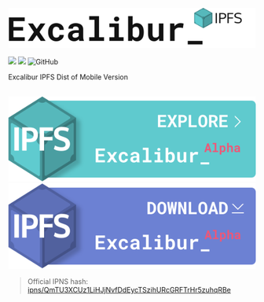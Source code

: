 ![](https://raw.githubusercontent.com/xclbrio/styleGuide/master/excaliburIPFS.svg?sanitize=true&width=300)

[![](https://img.shields.io/badge/project-Excalibur__-ef5777.svg?style=popout-square)](https://github.com/xclbrio)
[![](https://img.shields.io/badge/powered%20by-IPFS-%234A9EA1.svg?style=popout-square)](ipfs.io)
![GitHub](https://img.shields.io/github/license/mashape/apistatus.svg?style=popout-square)

Excalibur IPFS Dist of Mobile Version
<br/><br/>

[![](https://raw.githubusercontent.com/xclbrio/styleGuide/master/exploreIPFS.svg?sanitize=true)](https://kovan.ipfs.m.xclbr.io)
[![](https://raw.githubusercontent.com/xclbrio/styleGuide/master/downloadIPFS.svg?sanitize=true)](https://github.com/xclbrio/ipfsWebDist/archive/master.zip)
> Official IPNS hash: [ipns/QmTU3XCUz1LiHJjNvfDdEycTSzihURcGRFTrHr5zuhqRBe](https://cloudflare-ipfs.com/ipns/QmTU3XCUz1LiHJjNvfDdEycTSzihURcGRFTrHr5zuhqRBe)
